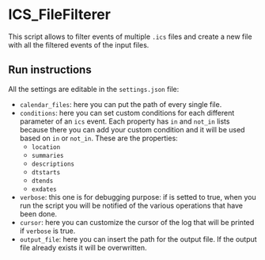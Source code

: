 # ICS_FileFilterer
This script allows to filter events of multiple `.ics` files and create a new file with all the filtered events of the 
input files.

## Run instructions
All the settings are editable in the `settings.json` file:
* `calendar_files`: here you can put the path of every 
single file.
* `conditions`: here you can set custom conditions for each different parameter of an `ics` event. Each property has
`in` and `not_in` lists because there you can add your custom condition and it will be used based on `in` or `not_in`.
These are the properties:
    * `location`
    * `summaries`
    * `descriptions`
    * `dtstarts`
    * `dtends`
    * `exdates`
* `verbose`: this one is for debugging purpose: if is setted to true, when you run the script you will be notified of the
various operations that have been done.
* `cursor`: here you can customize the cursor of the log that will be printed if `verbose` is true.
* `output_file`: here you can insert the path for the output file. If the output file already exists it will be 
overwritten.
